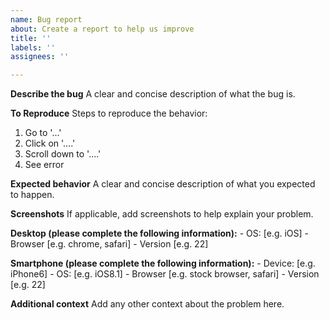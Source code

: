 ```yaml
---
name: Bug report
about: Create a report to help us improve
title: ''
labels: ''
assignees: ''

---
```


**Describe the bug**
A clear and concise description of what the bug is.

**To Reproduce**
Steps to reproduce the behavior:

1. Go to '...'
2. Click on '....'
3. Scroll down to '....'
4. See error

**Expected behavior**
A clear and concise description of what you expected to happen.

**Screenshots**
If applicable, add screenshots to help explain your problem.

**Desktop (please complete the following information):**
    - OS: [e.g. iOS]
    - Browser [e.g. chrome, safari]
    - Version [e.g. 22]

**Smartphone (please complete the following information):**
    - Device: [e.g. iPhone6]
    - OS: [e.g. iOS8.1]
    - Browser [e.g. stock browser, safari]
    - Version [e.g. 22]

**Additional context**
Add any other context about the problem here.
